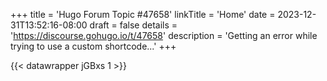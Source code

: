 +++
title = 'Hugo Forum Topic #47658'
linkTitle = 'Home'
date = 2023-12-31T13:52:16-08:00
draft = false
details = 'https://discourse.gohugo.io/t/47658'
description = 'Getting an error while trying to use a custom shortcode...'
+++

{{< datawrapper jGBxs 1 >}}
